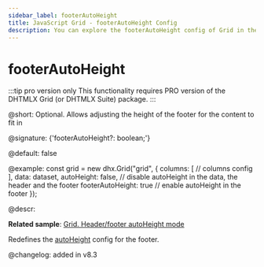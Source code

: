 ```yaml
---
sidebar_label: footerAutoHeight
title: JavaScript Grid - footerAutoHeight Config 
description: You can explore the footerAutoHeight config of Grid in the documentation of the DHTMLX JavaScript UI library. Browse developer guides and API reference, try out code examples and live demos, and download a free 30-day evaluation version of DHTMLX Suite.
---
```


# footerAutoHeight

:::tip pro version only 
This functionality requires PRO version of the DHTMLX Grid (or DHTMLX Suite) package.
:::

@short: Optional. Allows adjusting the height of the footer for the content to fit in

@signature: {'footerAutoHeight?: boolean;'}

@default: false

@example:
const grid = new dhx.Grid("grid", {
    columns: [
        // columns config
    ],
    data: dataset,
    autoHeight: false, // disable autoHeight in the data, the header and the footer
    footerAutoHeight: true // enable autoHeight in the footer
});

@descr: 

**Related sample**: [Grid. Header/footer autoHeight mode](https://snippet.dhtmlx.com/jwz9k66d?tag=grid)

Redefines the [autoHeight](grid/api/grid_autoheight_config.md) config for the footer.

@changelog: added in v8.3


